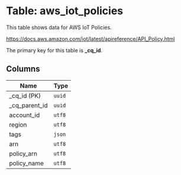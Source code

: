 # Table: aws_iot_policies

This table shows data for AWS IoT Policies.

https://docs.aws.amazon.com/iot/latest/apireference/API_Policy.html

The primary key for this table is **_cq_id**.

## Columns

| Name          | Type          |
| ------------- | ------------- |
|_cq_id (PK)|`uuid`|
|_cq_parent_id|`uuid`|
|account_id|`utf8`|
|region|`utf8`|
|tags|`json`|
|arn|`utf8`|
|policy_arn|`utf8`|
|policy_name|`utf8`|